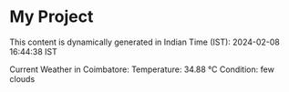 # My Project

This content is dynamically generated in Indian Time (IST): 2024-02-08 16:44:38 IST


Current Weather in Coimbatore:
Temperature: 34.88 °C
Condition: few clouds
